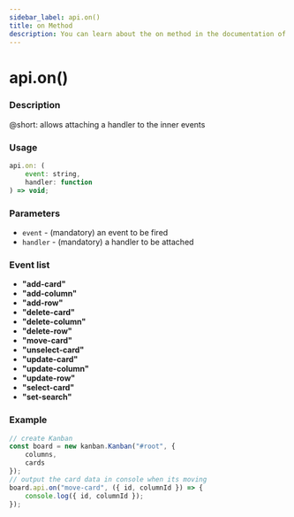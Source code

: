 ```yaml
---
sidebar_label: api.on()
title: on Method
description: You can learn about the on method in the documentation of the DHTMLX JavaScript Kanban library. Browse developer guides and API reference, try out code examples and live demos, and download a free 30-day evaluation version of DHTMLX Kanban.
---
```


# api.on()

### Description

@short: allows attaching a handler to the inner events

### Usage

~~~jsx {}
api.on: (
	event: string,
	handler: function
) => void;
~~~

### Parameters

- `event` - (mandatory) an event to be fired 
- `handler` - (mandatory) a handler to be attached 

### Event list

- **"add-card"**
- **"add-column"**
- **"add-row"**
- **"delete-card"**
- **"delete-column"**
- **"delete-row"**
- **"move-card"**
- **"unselect-card"**
- **"update-card"**
- **"update-column"**
- **"update-row"**
- **"select-card"**
- **"set-search"**

### Example

~~~jsx {7-9}
// create Kanban
const board = new kanban.Kanban("#root", {
	columns,
	cards
});
// output the card data in console when its moving
board.api.on("move-card", ({ id, columnId }) => {
	console.log({ id, columnId });
});
~~~
